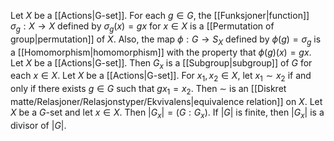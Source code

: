 Let $X$ be a [[Actions|G-set]]. For each $g \in G$, the [[Funksjoner|function]] $\sigma_{g} : X \to X$ defined by $\sigma_{g}(x) = gx$ for $x \in X$ is a [[Permutation of group|permutation]] of $X$. Also, the map $\phi : G \to S_{X}$ defined by $\phi(g) =\sigma_{g}$ is a [[Homomorphism|homomorphism]] with the property that $\phi(g)(x) = gx$.
Let $X$ be a [[Actions|G-set]]. Then $G_{x}$ is a [[Subgroup|subgroup]] of $G$ for each $x \in X$.
Let $X$ be a [[Actions|G-set]]. For $x_{1},x_{2} \in X$, let $x_{1} \sim x_{2}$ if and only if there exists $g \in G$ such that $gx_{1} = x_{2}$. Then $\sim$ is an [[Diskret matte/Relasjoner/Relasjonstyper/Ekvivalens|equivalence relation]] on $X$.
Let $X$ be a $G$-set and let $x \in X$. Then $|G_{x}|=(G : G_{x})$. If $|G|$ is finite, then $|G_{x}|$ is a divisor of $|G|$.